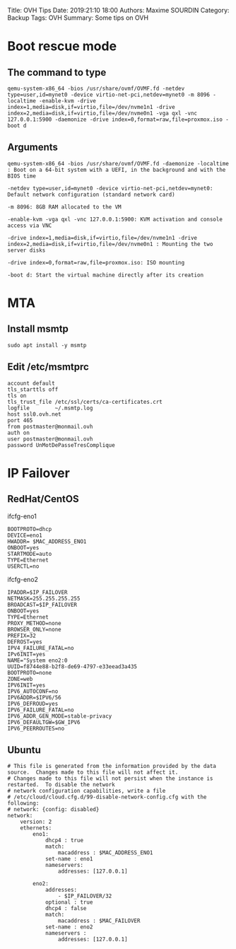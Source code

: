 Title: OVH Tips
Date: 2019:21:10 18:00
Authors: Maxime SOURDIN
Category: Backup
Tags: OVH
Summary: Some tips on OVH


# Boot rescue mode

## The command to type

    qemu-system-x86_64 -bios /usr/share/ovmf/OVMF.fd -netdev type=user,id=mynet0 -device virtio-net-pci,netdev=mynet0 -m 8096 -localtime -enable-kvm -drive index=1,media=disk,if=virtio,file=/dev/nvme1n1 -drive index=2,media=disk,if=virtio,file=/dev/nvme0n1 -vga qxl -vnc 127.0.0.1:5900 -daemonize -drive index=0,format=raw,file=proxmox.iso -boot d


## Arguments

    qemu-system-x86_64 -bios /usr/share/ovmf/OVMF.fd -daemonize -localtime : Boot on a 64-bit system with a UEFI, in the background and with the BIOS time

    -netdev type=user,id=mynet0 -device virtio-net-pci,netdev=mynet0: Default network configuration (standard network card)

    -m 8096: 8GB RAM allocated to the VM

    -enable-kvm -vga qxl -vnc 127.0.0.1:5900: KVM activation and console access via VNC
    
    -drive index=1,media=disk,if=virtio,file=/dev/nvme1n1 -drive index=2,media=disk,if=virtio,file=/dev/nvme0n1 : Mounting the two server disks
    
    -drive index=0,format=raw,file=proxmox.iso: ISO mounting
     
    -boot d: Start the virtual machine directly after its creation 

# MTA

## Install msmtp
	
	sudo apt install -y msmtp

## Edit /etc/msmtprc

	account default
	tls_starttls off
	tls on
	tls_trust_file /etc/ssl/certs/ca-certificates.crt
	logfile        ~/.msmtp.log
	host ssl0.ovh.net
	port 465
	from postmaster@monmail.ovh
	auth on
	user postmaster@monmail.ovh
	password UnMotDePasseTresComplique

# IP Failover

## RedHat/CentOS
ifcfg-eno1

    BOOTPROTO=dhcp
    DEVICE=eno1
    HWADDR= $MAC_ADDRESS_ENO1
    ONBOOT=yes
    STARTMODE=auto
    TYPE=Ethernet
    USERCTL=no

ifcfg-eno2

    IPADDR=$IP_FAILOVER
    NETMASK=255.255.255.255
    BROADCAST=$IP_FAILOVER
    ONBOOT=yes
    TYPE=Ethernet
    PROXY_METHOD=none
    BROWSER_ONLY=none
    PREFIX=32
    DEFROST=yes
    IPV4_FAILURE_FATAL=no
    IPv6INIT=yes
    NAME="System eno2:0
    UUID=f8744e88-b2f8-de69-4797-e33eead3a435
    BOOTPROTO=none
    ZONE=web
    IPV6INIT=yes
    IPV6_AUTOCONF=no
    IPV6ADDR=$IPV6/56
    IPV6_DEFROUD=yes
    IPV6_FAILURE_FATAL=no
    IPV6_ADDR_GEN_MODE=stable-privacy
    IPV6_DEFAULTGW=$GW_IPV6
    IPV6_PEERROUTES=no

## Ubuntu

    # This file is generated from the information provided by the data source.  Changes made to this file will not affect it.
    # Changes made to this file will not persist when the instance is restarted.  To disable the network
    # network configuration capabilities, write a file
    # /etc/cloud/cloud.cfg.d/99-disable-network-config.cfg with the following:
    # network: {config: disabled}
    network:
        version: 2
        ethernets:
            eno1:
                dhcp4 : true
                match:
                    macaddress : $MAC_ADDRESS_ENO1
                set-name : eno1
                nameservers:
                    addresses: [127.0.0.1]

            eno2:
                addresses:
                    - $IP_FAILOVER/32
                optional : true
                dhcp4 : false
                match:
                    macaddress : $MAC_FAILOVER
                set-name : eno2
                nameservers :
                    addresses: [127.0.0.1]